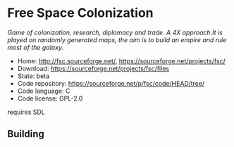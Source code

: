 # Free Space Colonization

_Game of colonization, research, diplomacy and trade. A 4X approach.It is played on randomly generated maps, the aim is to build an empire and rule most of the galaxy._

- Home: http://fsc.sourceforge.net/, https://sourceforge.net/projects/fsc/
- Download: https://sourceforge.net/projects/fsc/files
- State: beta
- Code repository: https://sourceforge.net/p/fsc/code/HEAD/tree/
- Code language: C
- Code license: GPL-2.0

requires SDL

## Building

